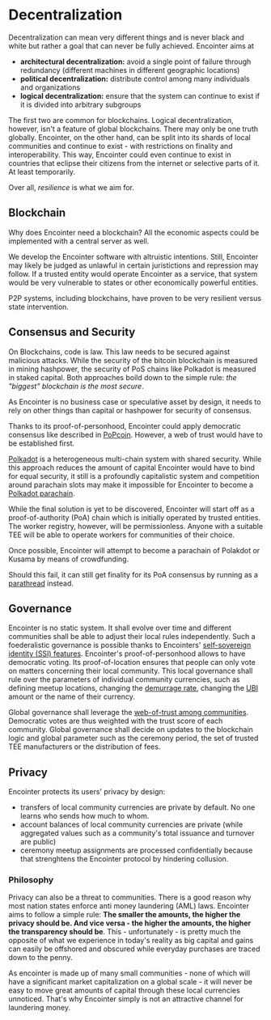 # Decentralization

Decentralization can mean very different things and is never black and white but rather a goal that can never be fully achieved. Encointer aims at

  * **architectural decentralization:** avoid a single point of failure through redundancy (different machines in different geographic locations)
  * **political decentralization:** distribute control among many individuals and organizations
  * **logical decentralization:** ensure that the system can continue to exist if it is divided into arbitrary subgroups

The first two are common for blockchains. Logical decentralization, however, isn't a feature of global blockchains. There may only be one truth globally. Encointer, on the other hand, can be split into its shards of local communities and continue to exist - with restrictions on finality and interoperability. This way, Encointer could even continue to exist in countries that eclipse their citizens from the internet or selective parts of it. At least temporarily.

Over all, *resilience* is what we aim for.

## Blockchain

Why does Encointer need a blockchain? All the economic aspects could be implemented with a central server as well. 

We develop the Encointer software with altruistic intentions. Still, Encointer may likely be judged as unlawful in certain juristictions and repression may follow. If a trusted entity would operate Encointer as a service, that system would be very vulnerable to states or other economically powerful entities.

P2P systems, including blockchains, have proven to be very resilient versus state intervention. 

## Consensus and Security

On Blockchains, code is law. This law needs to be secured against malicious attacks. While the security of the bitcoin blockchain is measured in mining hashpower, the security of PoS chains like Polkadot is measured in staked capital. Both approaches boild down to the simple rule: *the "biggest" blockchain is the most secure*.

As Encointer is no business case or speculative asset by design, it needs to rely on other things than capital or hashpower for security of consensus. 

Thanks to its proof-of-personhood, Encointer could apply democratic consensus like described in [PoPcoin](http://bford.info/pub/dec/pop.pdf).
However, a web of trust would have to be established first.

[Polkadot](https://polkadot.network/) is a heterogeneous multi-chain system with shared security. While this approach reduces the amount of capital Encointer would have to bind for equal security, it still is a profoundly capitalistic system and competition around parachain slots may make it impossible for Encointer to become a [Polkadot parachain](https://wiki.polkadot.network/docs/en/learn-parachains). 

While the final solution is yet to be discovered, Encointer will start off as a proof-of-authority (PoA) chain which is initially operated by trusted entities. The worker registry, however, will be permissionless. Anyone with a suitable TEE will be able to operate workers for communities of their choice.

Once possible, Encointer will attempt to become a parachain of Polakdot or Kusama by means of crowdfunding.

Should this fail, it can still get finality for its PoA consensus by running as a [parathread](https://wiki.polkadot.network/docs/en/learn-parathreads) instead.

## Governance

Encointer is no static system. It shall evolve over time and different communities shall be able to adjust their local rules independently. Such a foederalistic governance is possible thanks to Encointers' [self-sovereign identity (SSI) features](./ssi.md).  Encointer's proof-of-personhood allows to have democratic voting. Its proof-of-location ensures that people can only vote on matters concerning their local community. This local governance shall rule over the parameters of individual community currencies, such as defining meetup locations, changing the [demurrage rate](./economics-demurrage.md), changing the [UBI](./economics-ubi.md) amount or the name of their currency.

Global governance shall leverage the [web-of-trust among communities](./ssi.md#community-web-of-trust). Democratic votes are thus weighted with the trust score of each community. Global governance shall decide on updates to the blockchain logic and global parameter such as the ceremony period, the set of trusted TEE manufacturers or the distribution of fees.

## Privacy

Encointer protects its users' privacy by design:

  * transfers of local community currencies are private by default. No one learns who sends how much to whom.
  * account balances of local community currencies are private (while aggregated values such as a community's total issuance and turnover are public)
  * ceremony meetup assignments are processed confidentially because that strenghtens the Encointer protocol by hindering collusion. 

### Philosophy

Privacy can also be a threat to communities. There is a good reason why most nation states enforce anti money laundering (AML) laws. Encointer aims to follow a simple rule: **The smaller the amounts, the higher the privacy should be. And vice versa - the higher the amounts, the higher the transparency should be**. This - unfortunately - is pretty much the opposite of what we experience in today's reality as big capital and gains can easily be offshored and obscured while everyday purchases are traced down to the penny.

As encointer is made up of many small communities - none of which will have a significant market capitalization on a global scale - it will never be easy to move great amounts of capital through these local currencies unnoticed. That's why Encointer simply is not an attractive channel for laundering money.